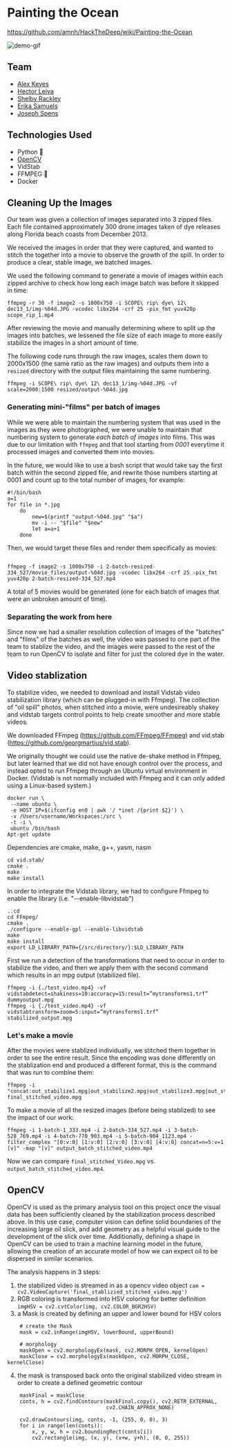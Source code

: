 # Painting the Ocean
https://github.com/amnh/HackTheDeep/wiki/Painting-the-Ocean

![demo-gif](demo.gif)

## Team
- [Alex Keyes](https://github.com/Alex-Keyes)
- [Hector Leiva](https://github.com/hectorleiva)
- [Shelby Rackley](https://github.com/srackley)
- [Erika Samuels](https://github.com/e-r-i-k-a)
- [Joseph Spens](https://github.com/josephspens)

## Technologies Used
- Python 🐍
- [OpenCV](https://opencv.org/)
- VidStab
- FFMPEG 🎥
- Docker

## Cleaning Up the Images
Our team was given a collection of images separated into 3 zipped files. Each file contained approximately 300 drone images taken of dye releases along Florida beach coasts from December 2013.

We received the images in order that they were captured, and wanted to stitch the together into a movie to observe the growth of the spill.  In order to produce a clear, stable image, we batched images.

We used the following command to generate a movie of images within each zipped archive to check how long each image batch was before it skipped in time:

```
ffmpeg -r 30 -f image2 -s 1000x750 -i SCOPE\ rip\ dye\ 12\ dec13_1/img-%04d.JPG -vcodec libx264 -crf 25 -pix_fmt yuv420p scope_rip_1.mp4
```

After reviewing the movie and manually determining where to split up the images into batches, we lessened the file size of each image to more easily stabilize the images in a short amount of time.

The following code runs through the raw images, scales them down to 2000x1500 (the same ratio as the raw images) and outputs them into a `resized` directory with the output files maintaining the same numbering.

```
ffmpeg -i SCOPE\ rip\ dye\ 12\ dec13_1/img-%04d.JPG -vf scale=2000:1500 resized/output-%04d.jpg
```

### Generating mini-"films" per batch of images
While we were able to maintain the numbering system that was used in the images as they were photographed, we were unable to maintain that numbering system to generate _each batch of images_ into films. This was due to our limitation with `ffmpeg` and that tool starting from *0001* everytime it processed images and converted them into movies.

In the future, we would like to use a bash script that would take say the first batch within the second zipped file, and rewrite those numbers starting at 0001 and count up to the total number of images, for example:

```
#!/bin/bash
a=1
for file in *.jpg
    do
        new=$(printf "output-%04d.jpg" "$a")
        mv -i -- "$file" "$new"
        let a=a+1
    done
```

Then, we would target these files and render them specifically as movies:
```

ffmpeg -f image2 -s 1000x750 -i 2-batch-resized-334_527/movie_files/output-%04d.jpg -vcodec libx264 -crf 25 -pix_fmt yuv420p 2-batch-resized-334_527.mp4
```

A total of 5 movies would be generated (one for each batch of images that were an unbroken amount of time).

### Separating the work from here
Since now we had a smaller resolution collection of images of the "batches" and "films" of the batches as well, the video was passed to one part of the team to stablize the video, and the images were passed to the rest of the team to run OpenCV to isolate and filter for just the colored dye in the water.

## Video stablization
To stabilize video, we needed to download and install Vidstab video stabilization library (which can be plugged-in with Ffmpeg).  The collection of "oil spill" photos, when stitched into a movie, were undesireably shakey and vidstab targets control points to help create smoother and more stable videos.

We downloaded FFmpeg (https://github.com/FFmpeg/FFmpeg) and vid.stab (https://github.com/georgmartius/vid.stab).

We originally thought we could use the native de-shake method in Ffmpeg, but later learned that we did not have enough control over the process, and instead opted to run Ffmpeg through an Ubuntu virtual environment in Docker.  (Vidstab is not normally included with Ffmpeg and it can only added using a Linux-based system.)

```
docker run \
 --name ubuntu \
 -e HOST_IP=$(ifconfig en0 | awk '/ *inet /{print $2}') \
 -v /Users/username/Workspaces:/src \
 -t -i \
 ubuntu /bin/bash
Apt-get update
```
Dependencies are cmake, make, g++, yasm, nasm
```
cd vid.stab/
cmake .
make
make install
```

In order to integrate the Vidstab library, we had to configure Ffmpeg to enable the library (i.e. "--enable-libvidstab")

```
..cd
cd FFmpeg/
cmake .
./configure --enable-gpl --enable-libvidstab
make
make install
export LD_LIBRARY_PATH={/src/directory/}:$LD_LIBRARY_PATH
```

First we run a detection of the transformations that need to occur in order to stabilize the video, and then we apply them with the second command which results in an mpg output (stabilized file).

```
ffmpeg -i {./test_video.mp4} -vf vidstabdetect=shakiness=10:accuracy=15:result=”mytransforms1.trf” dummyoutput.mpg
ffmpeg -i {./test_video.mp4} -vf vidstabtransform=zoom=5:input=”mytransforms1.trf” stabilized_output.mpg
```

### Let's make a movie
After the movies were stablized individually, we stitched them together in order to see the entire result. Since the encoding was done differently on the stablization end and produced a different format, this is the command that was run to combine them:

```
ffmpeg -i "concat:out_stabilize1.mpg|out_stabilize2.mpg|out_stabilize3.mpg|out_stabilize4.mpg|out_stabilize5.mpg" final_stitched_video.mpg
```

To make a movie of all the resized images (before being stablized) to see the impact of our work:
```
ffmpeg -i 1-batch-1_333.mp4 -i 2-batch-334_527.mp4 -i 3-batch-528_769.mp4 -i 4-batch-770_903.mp4 -i 5-batch-904_1123.mp4 -filter_complex "[0:v:0] [1:v:0] [2:v:0] [3:v:0] [4:v:0] concat=n=5:v=1 [v]" -map "[v]" output_batch_stitched_video.mp4
```

Now we can compare `final_stitched_Video.mpg` vs. `output_batch_stitched_video.mp4`.

## OpenCV
OpenCV is used as the primary analysis tool on this project once the visual data has been sufficiently cleaned by the stabilization process described above. 
In this use case, computer vision can define solid boundaries of the increasing large oil slick, and add geometry as a helpful visual guide to
the development of the slick over time.  Additionally, defining a shape in OpenCV can be used to train a machine learning model in the future, 
allowing the creation of an accurate model of how we can expect oil to be dispersed in similar scenarios.

The analysis happens in 3 steps:
1. the stabilized video is streamed in as a opencv video object
`cam = cv2.VideoCapture('final_stablizied_stitched_video.mpg')`
2. RGB coloring is transformed into HSV coloring for better definition
`imgHSV = cv2.cvtColor(img, cv2.COLOR_BGR2HSV)`
3. a Mask is created by defining an upper and lower bound for HSV colors 
```
    # create the Mask
    mask = cv2.inRange(imgHSV, lowerBound, upperBound)

    # morphology
    maskOpen = cv2.morphologyEx(mask, cv2.MORPH_OPEN, kernelOpen)
    maskClose = cv2.morphologyEx(maskOpen, cv2.MORPH_CLOSE, kernelClose)
```
4. the mask is transposed back onto the original stabilized video stream in order to create a defined geometric contour
```
    maskFinal = maskClose
    conts, h = cv2.findContours(maskFinal.copy(), cv2.RETR_EXTERNAL,
                                cv2.CHAIN_APPROX_NONE)

    cv2.drawContours(img, conts, -1, (255, 0, 0), 3)
    for i in range(len(conts)):
        x, y, w, h = cv2.boundingRect(conts[i])
        cv2.rectangle(img, (x, y), (x+w, y+h), (0, 0, 255))
```

